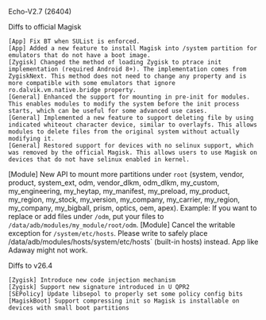 Echo-V2.7 (26404)

Diffs to official Magisk

    [App] Fix BT when SUList is enforced.
    [App] Added a new feature to install Magisk into /system partition for emulators that do not have a boot image.
    [Zygisk] Changed the method of loading Zygisk to ptrace init implementation (required Android 8+). The implementation comes from ZygiskNext. This method does not need to change any property and is more compatible with some emulators that ignore ro.dalvik.vm.native.bridge property.
    [General] Enhanced the support for mounting in pre-init for modules. This enables modules to modify the system before the init process starts, which can be useful for some advanced use cases.
    [General] Implemented a new feature to support deleting file by using indicated whiteout character device, similar to overlayfs. This allows modules to delete files from the original system without actually modifying it.
    [General] Restored support for devices with no selinux support, which was removed by the official Magisk. This allows users to use Magisk on devices that do not have selinux enabled in kernel.
   [Module] New API to mount more partitions under `root` (system, vendor, product, system_ext, odm, vendor_dlkm, odm_dlkm, my_custom, my_engineering, my_heytap, my_manifest, my_preload, my_product, my_region, my_stock, my_version, my_company, my_carrier, my_region, my_company, my_bigball, prism, optics, oem, apex). Example: If you want to replace or add files under `/odm`, put your files to `/data/adb/modules/my_module/root/odm`.
 [Module] Cancel the writable exception for `/system/etc/hosts`. Please write to safely place /data/adb/modules/hosts/system/etc/hosts` (built-in hosts) instead. App like Adaway might not work.


Diffs to v26.4

    [Zygisk] Introduce new code injection mechanism
    [Zygisk] Support new signature introduced in U QPR2
    [SEPolicy] Update libsepol to properly set some policy config bits
    [MagiskBoot] Support compressing init so Magisk is installable on devices with small boot partitions

